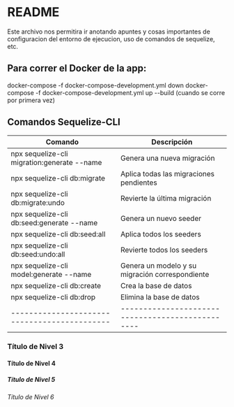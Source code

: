 # README
Este archivo nos permitira ir anotando apuntes y cosas importantes de configuracion del entorno de ejecucion, uso de comandos de sequelize, etc.

## Para correr el Docker de la app:
docker-compose -f docker-compose-development.yml down
docker-compose -f docker-compose-development.yml up --build (cuando se corre por primera vez)


## Comandos Sequelize-CLI
|                  Comando                   |                 Descripción                    |
|--------------------------------------------|------------------------------------------------|
| npx sequelize-cli migration:generate --name| Genera una nueva migración                     |
| npx sequelize-cli db:migrate               | Aplica todas las migraciones pendientes        |
| npx sequelize-cli db:migrate:undo          | Revierte la última migración                   |
| npx sequelize-cli db:seed:generate --name  | Genera un nuevo seeder                         |
| npx sequelize-cli db:seed:all              | Aplica todos los seeders                       |
| npx sequelize-cli db:seed:undo:all         | Revierte todos los seeders                     |
| npx sequelize-cli model:generate --name    | Genera un modelo y su migración correspondiente| 
| npx sequelize-cli db:create                | Crea la base de datos                          |
| npx sequelize-cli db:drop                  | Elimina la base de datos                       |
|--------------------------------------------|------------------------------------------------|


### Título de Nivel 3
#### Título de Nivel 4
##### Título de Nivel 5
###### Título de Nivel 6
